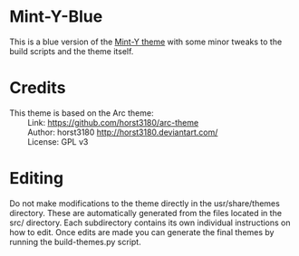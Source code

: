 Mint-Y-Blue
===========

This is a blue version of the [Mint-Y theme](https://github.com/linuxmint/mint-y-theme) with some minor tweaks to the build scripts and the theme itself.

Credits
=======

This theme is based on the Arc theme: <br>
&emsp;&emsp; Link: https://github.com/horst3180/arc-theme <br>
&emsp;&emsp; Author: horst3180 http://horst3180.deviantart.com/ <br>
&emsp;&emsp; License: GPL v3

Editing
=======

Do not make modifications to the theme directly in the usr/share/themes directory. These are automatically generated from the files located in the src/ directory. Each subdirectory contains its own individual instructions on how to edit. Once edits are made you can generate the final themes by running the build-themes.py script.
